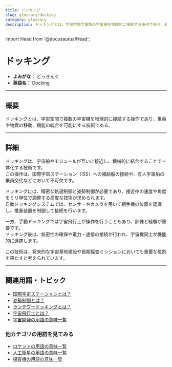 ```yaml
---
title: ドッキング
slug: glossary/docking
category: glossary
description: ドッキングとは、宇宙空間で複数の宇宙機を物理的に接続する操作であり、乗員や物資の移動、機能の統合を可能にする技術である。
---
```


import Head from '@docusaurus/Head';

<Head>
  <script type="application/ld+json">
    {`{
      "@context": "https://schema.org",
      "@type": "DefinedTerm",
      "name": "ドッキング",
      "inDefinedTermSet": "https://www.space-portal.org",
      "termCode": "glossary/docking",
      "description": "ドッキングとは、宇宙空間で複数の宇宙機を物理的に接続する操作であり、乗員や物資の移動、機能の統合を可能にする技術である。",
      "url": "https://www.space-portal.org/docs/glossary/docking"
    }`}
  </script>
</Head>

# ドッキング

- **よみがな：** どっきんぐ  
- **英語名：** Docking  

---

## 概要

ドッキングとは、宇宙空間で複数の宇宙機を物理的に接続する操作であり、乗員や物資の移動、機能の統合を可能にする技術である。

---

## 詳細

ドッキングは、宇宙船やモジュールが互いに接近し、機械的に結合することで一体化する技術です。  
この操作は、国際宇宙ステーション（ISS）への補給船の接続や、有人宇宙船の乗員交代などにおいて不可欠です。  

ドッキングには、精密な軌道制御と姿勢制御が必要であり、接近中の速度や角度をミリ単位で調整する高度な技術が求められます。  
自動ドッキングシステムでは、センサーやカメラを用いて相手機の位置を認識し、推進装置を制御して接続を行います。  

一方、手動ドッキングでは宇宙飛行士が操作を行うこともあり、訓練と経験が重要です。  
ドッキング後は、気密性の確保や電力・通信の接続が行われ、宇宙機同士が機能的に連携します。  

この技術は、将来的な宇宙基地建設や長期探査ミッションにおいても重要な役割を果たすと考えられています。

---

## 関連用語・トピック

- [国際宇宙ステーションとは？](/satellite/index/iss)  
- [姿勢制御とは？](/control/technology/attitude-control)  
- [ランデヴードッキングとは？](/control/technology/rendezvous-docking)  
- [宇宙飛行士とは？](/glossary/astronaut)
- [宇宙開発の用語の意味一覧](/category/glossary)

### 他カテゴリの用語を見てみる
- [ロケットの用語の意味一覧](/category/rocket)
- [人工衛星の用語の意味一覧](/category/satellite)
- [探査機の用語の意味一覧](/category/explorer)